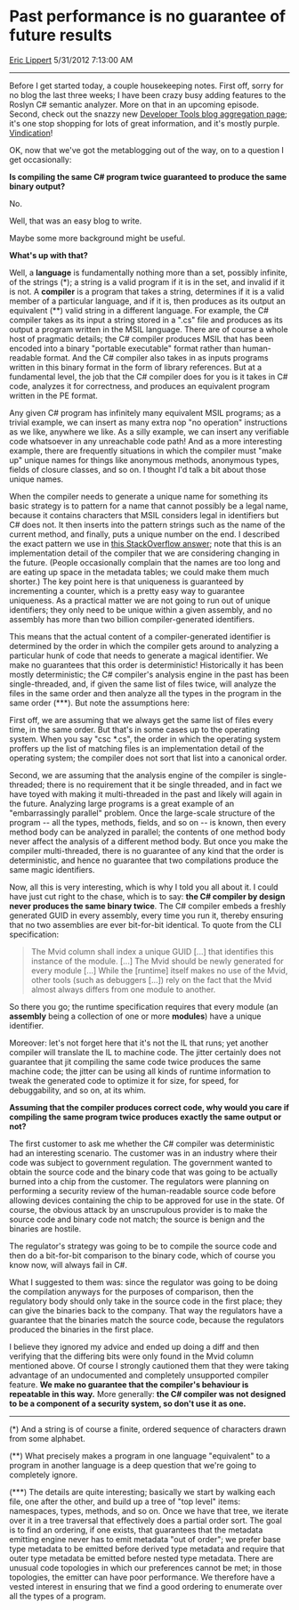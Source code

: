 <div id="page">

# Past performance is no guarantee of future results

[Eric Lippert](https://social.msdn.microsoft.com/profile/Eric%20Lippert) 5/31/2012 7:13:00 AM

-----

<div id="content">

<div class="mine">

Before I get started today, a couple housekeeping notes. First off, sorry for no blog the last three weeks; I have been crazy busy adding features to the Roslyn C\# semantic analyzer. More on that in an upcoming episode. Second, check out the snazzy new [Developer Tools blog aggregation page](http://blogs.msdn.com/b/developer-tools/); it's one stop shopping for lots of great information, and it's mostly purple. [Vindication](http://www.codinghorror.com/blog/2006/12/eric-lipperts-purple-crayon.html)\!

OK, now that we've got the metablogging out of the way, on to a question I get occasionally:

**Is compiling the same C\# program twice guaranteed to produce the same binary output?**

No.

Well, that was an easy blog to write.

Maybe some more background might be useful.

**What's up with that?**

Well, a **language** is fundamentally nothing more than a set, possibly infinite, of the strings (\*); a string is a valid program if it is in the set, and invalid if it is not. A **compiler** is a program that takes a string, determines if it is a valid member of a particular language, and if it is, then produces as its output an equivalent (\*\*) valid string in a different language. For example, the C\# compiler takes as its input a string stored in a ".cs" file and produces as its output a program written in the MSIL language. There are of course a whole host of pragmatic details; the C\# compiler produces MSIL that has been encoded into a binary "portable executable" format rather than human-readable format. And the C\# compiler also takes in as inputs programs written in this binary format in the form of library references. But at a fundamental level, the job that the C\# compiler does for you is it takes in C\# code, analyzes it for correctness, and produces an equivalent program written in the PE format.

Any given C\# program has infinitely many equivalent MSIL programs; as a trivial example, we can insert as many extra nop "no operation" instructions as we like, anywhere we like. As a silly example, we can insert any verifiable code whatsoever in any unreachable code path\! And as a more interesting example, there are frequently situations in which the compiler must "make up" unique names for things like anonymous methods, anonymous types, fields of closure classes, and so on. I thought I'd talk a bit about those unique names.

When the compiler needs to generate a unique name for something its basic strategy is to pattern for a name that cannot possibly be a legal name, because it contains characters that MSIL considers legal in identifiers but C\# does not. It then inserts into the pattern strings such as the name of the current method, and finally, puts a unique number on the end. I described the exact pattern we use in [this StackOverflow answer](http://stackoverflow.com/questions/2508828/where-to-learn-about-vs-debugger-magic-names); note that this is an implementation detail of the compiler that we are considering changing in the future. (People occasionally complain that the names are too long and are eating up space in the metadata tables; we could make them much shorter.) The key point here is that uniqueness is guaranteed by incrementing a counter, which is a pretty easy way to guarantee uniqueness. As a practical matter we are not going to run out of unique identifiers; they only need to be unique within a given assembly, and no assembly has more than two billion compiler-generated identifiers.

This means that the actual content of a compiler-generated identifier is determined by the order in which the compiler gets around to analyzing a particular hunk of code that needs to generate a magical identifier. We make no guarantees that this order is deterministic\! Historically it has been mostly deterministic; the C\# compiler's analysis engine in the past has been single-threaded, and, if given the same list of files twice, will analyze the files in the same order and then analyze all the types in the program in the same order (\*\*\*). But note the assumptions here:

First off, we are assuming that we always get the same list of files every time, in the same order. But that's in some cases up to the operating system. When you say "csc \*.cs", the order in which the operating system proffers up the list of matching files is an implementation detail of the operating system; the compiler does not sort that list into a canonical order.

Second, we are assuming that the analysis engine of the compiler is single-threaded; there is no requirement that it be single threaded, and in fact we have toyed with making it multi-threaded in the past and likely will again in the future. Analyzing large programs is a great example of an "embarrassingly parallel" problem. Once the large-scale structure of the program -- all the types, methods, fields, and so on -- is known, then every method body can be analyzed in parallel; the contents of one method body never affect the analysis of a different method body. But once you make the compiler multi-threaded, there is no guarantee of any kind that the order is deterministic, and hence no guarantee that two compilations produce the same magic identifiers.

Now, all this is very interesting, which is why I told you all about it. I could have just cut right to the chase, which is to say: **the C\# compiler by design never produces the same binary twice**. The C\# compiler embeds a freshly generated GUID in every assembly, every time you run it, thereby ensuring that no two assemblies are ever bit-for-bit identical. To quote from the CLI specification:

> The Mvid column shall index a unique GUID \[...\] that identifies this instance of the module. \[...\] The Mvid should be newly generated for every module \[...\] While the \[runtime\] itself makes no use of the Mvid, other tools (such as debuggers \[...\]) rely on the fact that the Mvid almost always differs from one module to another.

So there you go; the runtime specification requires that every module (an **assembly** being a collection of one or more **modules**) have a unique identifier.

Moreover: let's not forget here that it's not the IL that runs; yet another compiler will translate the IL to machine code. The jitter certainly does not guarantee that jit compiling the same code twice produces the same machine code; the jitter can be using all kinds of runtime information to tweak the generated code to optimize it for size, for speed, for debuggability, and so on, at its whim.

**Assuming that the compiler produces correct code, why would you care if compiling the same program twice produces exactly the same output or not?**

The first customer to ask me whether the C\# compiler was deterministic had an interesting scenario. The customer was in an industry where their code was subject to government regulation. The government wanted to obtain the source code and the binary code that was going to be actually burned into a chip from the customer. The regulators were planning on performing a security review of the human-readable source code before allowing devices containing the chip to be approved for use in the state. Of course, the obvious attack by an unscrupulous provider is to make the source code and binary code not match; the source is benign and the binaries are hostile.

The regulator's strategy was going to be to compile the source code and then do a bit-for-bit comparison to the binary code, which of course you know now, will always fail in C\#.

What I suggested to them was: since the regulator was going to be doing the compilation anyways for the purposes of comparison, then the regulatory body should only take in the source code in the first place; they can give the binaries back to the company. That way the regulators have a guarantee that the binaries match the source code, because the regulators produced the binaries in the first place.

I believe they ignored my advice and ended up doing a diff and then verifying that the differing bits were only found in the Mvid column mentioned above. Of course I strongly cautioned them that they were taking advantage of an undocumented and completely unsupported compiler feature. **We make no guarantee that the compiler's behaviour is repeatable in this way.** More generally: **the C\# compiler was not designed to be a component of a security system, so don't use it as one.**

-----

(\*) And a string is of course a finite, ordered sequence of characters drawn from some alphabet.

(\*\*) What precisely makes a program in one language "equivalent" to a program in another language is a deep question that we're going to completely ignore.

(\*\*\*) The details are quite interesting; basically we start by walking each file, one after the other, and build up a tree of "top level" items: namespaces, types, methods, and so on. Once we have that tree, we iterate over it in a tree traversal that effectively does a partial order sort. The goal is to find an ordering, if one exists, that guarantees that the metadata emitting engine never has to emit metadata "out of order"; we prefer base type metadata to be emitted before derived type metadata and require that outer type metadata be emitted before nested type metadata. There are unusual code topologies in which our preferences cannot be met; in those topologies, the emitter can have poor performance. We therefore have a vested interest in ensuring that we find a good ordering to enumerate over all the types of a program.

</div>

</div>

</div>

